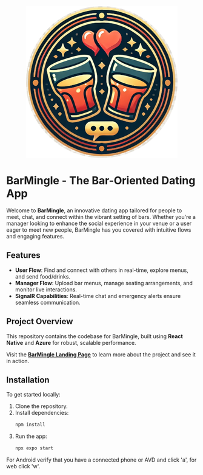 <p align="center">
  <img src="DatingApp/assets/logo.png" alt="BarMingle Demo" width="400" height="400">
</p>

# BarMingle - The Bar-Oriented Dating App


Welcome to **BarMingle**, an innovative dating app tailored for people to meet, chat, and connect within the vibrant setting of bars. Whether you're a manager looking to enhance the social experience in your venue or a user eager to meet new people, BarMingle has you covered with intuitive flows and engaging features.

## Features

- **User Flow**: Find and connect with others in real-time, explore menus, and send food/drinks.
- **Manager Flow**: Upload bar menus, manage seating arrangements, and monitor live interactions.
- **SignalR Capabilities**: Real-time chat and emergency alerts ensure seamless communication.

## Project Overview

This repository contains the codebase for BarMingle, built using **React Native** and **Azure** for robust, scalable performance.

Visit the [**BarMingle Landing Page**](https://yuvalmiz.github.io/iot_website/) to learn more about the project and see it in action.

## Installation

To get started locally:
1. Clone the repository.
2. Install dependencies:
   ```bash
   npm install
   ```
3. Run the app:
   ```bash
   npx expo start
   ```
For Android verify that you have a connected phone or AVD and click 'a', for web click 'w'.

